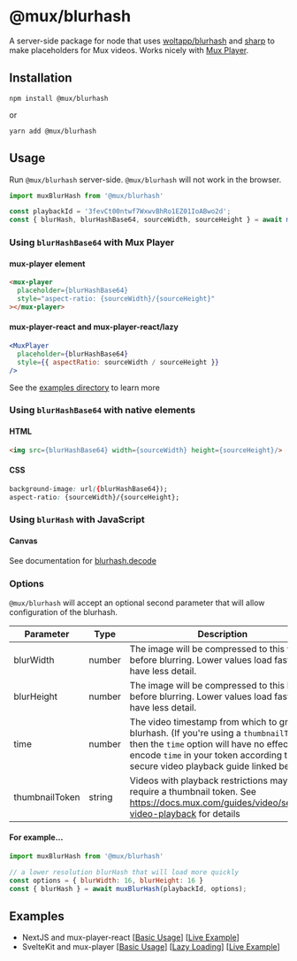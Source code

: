 # @mux/blurhash
A server-side package for node that uses [woltapp/blurhash](https://github.com/woltapp/blurhash) and [sharp](https://www.npmjs.com/package/sharp) to make placeholders for Mux videos. Works nicely with [Mux Player](https://docs.mux.com/guides/video/mux-player).


## Installation
```shell
npm install @mux/blurhash
```

or

```shell
yarn add @mux/blurhash
```

## Usage
Run `@mux/blurhash` server-side. `@mux/blurhash` will not work in the browser.

```js
import muxBlurHash from '@mux/blurhash'

const playbackId = '3fevCt00ntwf7WxwvBhRo1EZ01IoABwo2d';
const { blurHash, blurHashBase64, sourceWidth, sourceHeight } = await muxBlurHash(playbackId);
```

### Using `blurHashBase64` with Mux Player
#### mux-player element
```html 
<mux-player
  placeholder={blurHashBase64}
  style="aspect-ratio: {sourceWidth}/{sourceHeight}"
></mux-player>
````
#### mux-player-react and mux-player-react/lazy
```jsx
<MuxPlayer
  placeholder={blurHashBase64}
  style={{ aspectRatio: sourceWidth / sourceHeight }}
/>
```

See the [examples directory](./examples) to learn more

### Using `blurHashBase64` with native elements
#### HTML
```html
<img src={blurHashBase64} width={sourceWidth} height={sourceHeight}/>
``` 
#### CSS
```css
background-image: url({blurHashBase64});
aspect-ratio: {sourceWidth}/{sourceHeight};
```

### Using `blurHash` with JavaScript
#### Canvas
See documentation for [blurhash.decode](https://github.com/woltapp/blurhash/tree/master/TypeScript#decodeblurhash-string-width-number-height-number-punch-number--uint8clampedarray)

### Options
`@mux/blurhash` will accept an optional second parameter that will allow configuration of the blurhash. 

| Parameter | Type | Description | Default |
|---|---|---|---|
| blurWidth | number | The image will be compressed to this width before blurring. Lower values load faster but have less detail. | 32 |
| blurHeight | number | The image will be compressed to this height before blurring. Lower values load faster but have less detail. | 32 |
| time | number | The video timestamp from which to grab the blurhash. (If you're using a `thumbnailToken`, then the `time` option will have no effect; encode `time` in your token according to the secure video playback guide linked below) |  |
| thumbnailToken | string | Videos with playback restrictions may require a thumbnail token. See https://docs.mux.com/guides/video/secure-video-playback for details | |

#### For example...
```js
import muxBlurHash from '@mux/blurhash'

// a lower resolution blurHash that will load more quickly
const options = { blurWidth: 16, blurHeight: 16 }
const { blurHash } = await muxBlurHash(playbackId, options);
```

## Examples
- NextJS and mux-player-react [[Basic Usage](./examples/nextjs/pages/basic.jsx)] [[Live Example](https://mux-blurhash-react.vercel.app)]
- SvelteKit and mux-player [[Basic Usage](./examples/sveltekit/src/routes/basic)] [[Lazy Loading](./examples/sveltekit/src/routes/lazy)] [[Live Example](https://mux-blurhash-svelte.vercel.app)]
